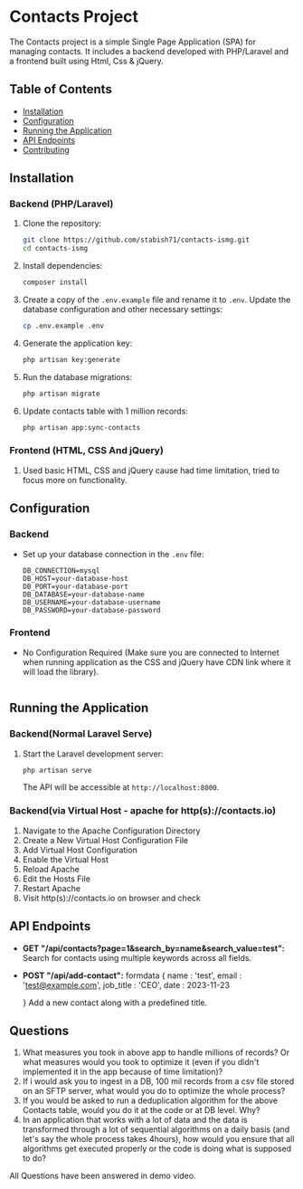 # Contacts Project

The Contacts project is a simple Single Page Application (SPA) for managing contacts. It includes a backend developed with PHP/Laravel and a frontend built using Html, Css & jQuery.

## Table of Contents

- [Installation](#installation)
- [Configuration](#configuration)
- [Running the Application](#running-the-application)
- [API Endpoints](#api-endpoints)
- [Contributing](#questions)

## Installation

### Backend (PHP/Laravel)

1. Clone the repository:

    ```bash
    git clone https://github.com/stabish71/contacts-ismg.git
    cd contacts-ismg
    ```

2. Install dependencies:

    ```bash
    composer install
    ```

3. Create a copy of the `.env.example` file and rename it to `.env`. Update the database configuration and other necessary settings:

    ```bash
    cp .env.example .env
    ```

4. Generate the application key:

    ```bash
    php artisan key:generate
    ```

5. Run the database migrations:

    ```bash
    php artisan migrate
    ```
6. Update contacts table with 1 million records:

    ```bash
    php artisan app:sync-contacts
    ```

### Frontend (HTML, CSS And jQuery)

1. Used basic HTML, CSS and jQuery cause had time limitation, tried to focus more on functionality.


## Configuration

### Backend

- Set up your database connection in the `.env` file:

    ```dotenv
    DB_CONNECTION=mysql
    DB_HOST=your-database-host
    DB_PORT=your-database-port
    DB_DATABASE=your-database-name
    DB_USERNAME=your-database-username
    DB_PASSWORD=your-database-password
    ```

### Frontend

- No Configuration Required (Make sure you are connected to Internet when running application as the CSS and jQuery have CDN link where it will load the library).
    ```

## Running the Application

### Backend(Normal Laravel Serve)

1. Start the Laravel development server:

    ```bash
    php artisan serve
    ```

   The API will be accessible at `http://localhost:8000`.

### Backend(via Virtual Host - apache for http(s)://contacts.io)

1. Navigate to the Apache Configuration Directory
2. Create a New Virtual Host Configuration File
3. Add Virtual Host Configuration
4. Enable the Virtual Host
5. Reload Apache
6. Edit the Hosts File
7. Restart Apache
8. Visit http(s)://contacts.io on browser and check

## API Endpoints

- **GET "/api/contacts?page=1&search_by=name&search_value=test":**
  Search for contacts using multiple keywords across all fields.

- **POST "/api/add-contact":**
  formdata {
    name : 'test',
    email : 'test@example.com',
    job_title : 'CEO',
    date : 2023-11-23

  }
  Add a new contact along with a predefined title.

## Questions
  
  1. What measures you took in above app to handle millions of records? Or what measures would you took to optimize it (even if you didn't implemented it in the app because of time limitation)?
  2. If i would ask you to ingest in a DB, 100 mil records from a csv file stored on an SFTP server, what would you do to optimize the whole process?
  3. If you would be asked to run a deduplication algorithm for the above Contacts table, would you do it at the code or at DB level. Why?
  4. In an application that works with a lot of data and the data is transformed through a lot of sequential algorithms on a daily basis (and let's say the whole process takes 4hours), how would you ensure that all algorithms get executed properly or the code is doing what is supposed to do?

  All Questions have been answered in demo video.

